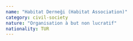 ```yaml
---
name: "Habitat Derneği (Habitat Association)"
category: civil-society
nature: "Organisation à but non lucratif"
nationality: TUR
---
```

